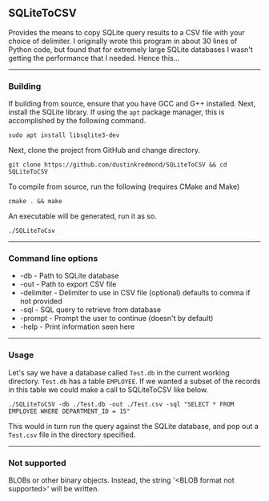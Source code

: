 ## SQLiteToCSV

Provides the means to copy SQLite query results to a CSV file with your 
choice of delimiter. I originally wrote this program in about 30 lines of Python code, but found
that for extremely large SQLite databases I wasn't getting the performance that I needed. Hence this...


---

### Building

If building from source, ensure that you have GCC and G++ installed. Next,
install the SQLite library. If using the `apt` package manager, this is
accomplished by the following command.

```
sudo apt install libsqlite3-dev
```

Next, clone the project from GitHub and change directory.

```
git clone https://github.com/dustinkredmond/SQLiteToCSV && cd SQLiteToCSV
```

To compile from source, run the following (requires CMake and Make)

```
cmake . && make
```

An executable will be generated, run it as so.

```
./SQLiteToCsv
```

---

### Command line options

- -db - Path to SQLite database
- -out - Path to export CSV file
- -delimiter - Delimiter to use in CSV file (optional) defaults to comma if not provided
- -sql - SQL query to retrieve from database
- -prompt - Prompt the user to continue (doesn't by default)
- -help - Print information seen here

---

### Usage

Let's say we have a database called `Test.db` in the current working directory.
`Test.db` has a table `EMPLOYEE`. If we wanted a subset of the records in this
table we could make a call to SQLiteToCSV like below.

```shell
./SQLiteToCSV -db ./Test.db -out ./Test.csv -sql "SELECT * FROM EMPLOYEE WHERE DEPARTMENT_ID = 15"
```

This would in turn run the query against the SQLite database, and pop out a `Test.csv` file
in the directory specified.

---

### Not supported

BLOBs or other binary objects. Instead, the string '&lt;BLOB format not supported&gt;' will be written.
